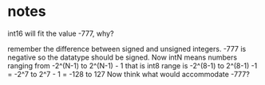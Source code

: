 # notes

int16 will fit the value -777, why?

remember the difference between signed and unsigned integers. -777 is negative so the datatype should be signed. 
Now intN means numbers ranging from -2^(N-1) to 2^(N-1) - 1 that is
int8 range is -2^(8-1) to 2^(8-1) -1 = -2^7 to 2^7 - 1 = -128 to 127 Now think what would accommodate -777?
